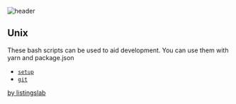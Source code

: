 ![header](../media/png/header.png) 
## Unix 
 

These bash scripts can be used to aid development. 
You can use them with yarn and package.json

- [`setup`](./setup)  
- [`git`](./git)

[by listingslab](https://listingslab.com/docsify) 
